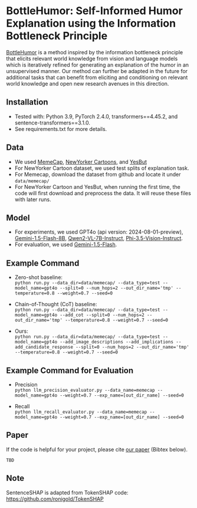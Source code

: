 # BottleHumor: Self-Informed Humor Explanation using the Information Bottleneck Principle
[BottleHumor]() is a method inspired by the information bottleneck principle that elicits relevant world knowledge from vision and language models which is iteratively refined for generating an explanation of the humor in an unsupervised manner. Our method can further be adapted in the future for additional tasks that can benefit from eliciting and conditioning on relevant world knowledge and open new research avenues in this direction.


## Installation

* Tested with: Python 3.9, PyTorch 2.4.0, transformers==4.45.2, and sentence-transformers==3.1.0.
* See requirements.txt for more details.


## Data

* We used [MemeCap](https://github.com/eujhwang/meme-cap), [NewYorker Cartoons](https://huggingface.co/datasets/jmhessel/newyorker_caption_contest), and [YesBut](https://huggingface.co/datasets/bansalaman18/yesbut)
* For NewYorker Cartoon dataset, we used test splits of explanation task.
* For Memecap, download the dataset from github and locate it under `data/memecap/`
* For NewYorker Cartoon and YesBut, when running the first time, the code will first download and preprocess the data. It will reuse these files with later runs.

## Model

* For experiments, we used GPT4o (api version: 2024-08-01-preview), [Gemini-1.5-Flash-8B](https://ai.google.dev/gemini-api/docs/pricing), [Qwen2-VL-7B-Instruct](https://huggingface.co/Qwen/Qwen2-VL-7B-Instruct), [Phi-3.5-Vision-Instruct](https://huggingface.co/microsoft/Phi-3.5-vision-instruct).
* For evaluation, we used [Gemini-1.5-Flash](https://ai.google.dev/gemini-api/docs/pricing).

## Example Command

* Zero-shot baseline: <br />
`python run.py --data_dir=data/memecap/ --data_type=test --model_name=gpt4o --split=0 --num_hops=2 --out_dir_name='tmp' --temperature=0.8 --weight=0.7 --seed=0`

* Chain-of-Thought (CoT) baseline: <br />
`python run.py --data_dir=data/memecap/ --data_type=test --model_name=gpt4o --add_cot --split=0 --num_hops=2 --out_dir_name='tmp' --temperature=0.8 --weight=0.7 --seed=0`

* Ours: <br />
`python run.py --data_dir=data/memecap/ --data_type=test --model_name=gpt4o --add_image_descriptions --add_implications --add_candidate_response --split=0 --num_hops=2 --out_dir_name='tmp' --temperature=0.8 --weight=0.7 --seed=0`


## Example Command for Evaluation

* Precision <br />
`python llm_precision_evaluator.py --data_name=memecap --model_name=gpt4o --weight=0.7 --exp_name=[out_dir_name] --seed=0`

* Recall <br />
`python llm_recall_evaluator.py --data_name=memecap --model_name=gpt4o --weight=0.7 --exp_name=[out_dir_name] --seed=0`

## Paper

If the code is helpful for your project, please cite [our paper]() (Bibtex below).
```
TBD
```

## Note

SentenceSHAP is adapted from TokenSHAP code: https://github.com/ronigold/TokenSHAP
